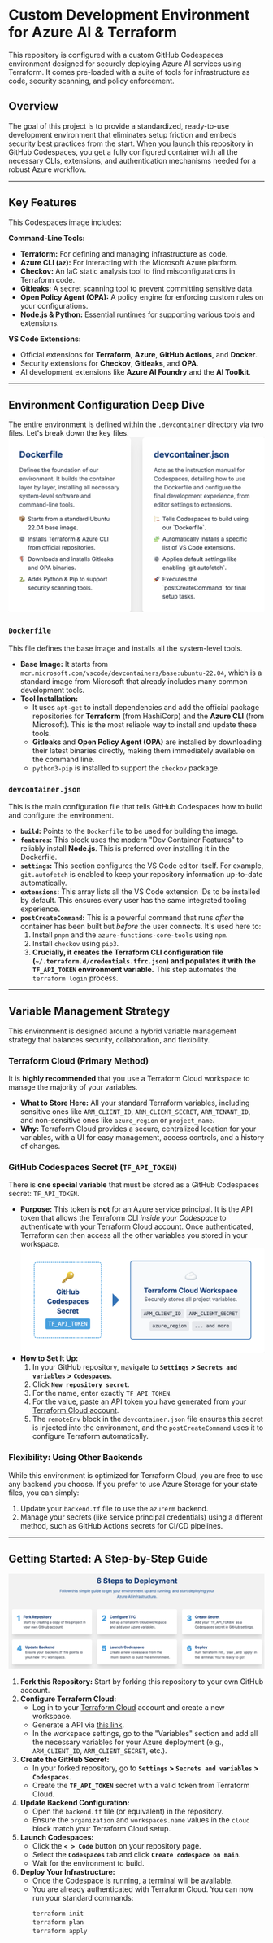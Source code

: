 # Custom Development Environment for Azure AI & Terraform

This repository is configured with a custom GitHub Codespaces environment designed for securely deploying Azure AI services using Terraform. It comes pre-loaded with a suite of tools for infrastructure as code, security scanning, and policy enforcement.

## Overview

The goal of this project is to provide a standardized, ready-to-use development environment that eliminates setup friction and embeds security best practices from the start. When you launch this repository in GitHub Codespaces, you get a fully configured container with all the necessary CLIs, extensions, and authentication mechanisms needed for a robust Azure workflow.

---

## Key Features

This Codespaces image includes:

**Command-Line Tools:**
* **Terraform:** For defining and managing infrastructure as code.
* **Azure CLI (`az`):** For interacting with the Microsoft Azure platform.
* **Checkov:** An IaC static analysis tool to find misconfigurations in Terraform code.
* **Gitleaks:** A secret scanning tool to prevent committing sensitive data.
* **Open Policy Agent (OPA):** A policy engine for enforcing custom rules on your configurations.
* **Node.js & Python:** Essential runtimes for supporting various tools and extensions.

**VS Code Extensions:**
* Official extensions for **Terraform**, **Azure**, **GitHub Actions**, and **Docker**.
* Security extensions for **Checkov**, **Gitleaks**, and **OPA**.
* AI development extensions like **Azure AI Foundry** and the **AI Toolkit**.

---

## Environment Configuration Deep Dive

The entire environment is defined within the `.devcontainer` directory via two files. Let's break down the key files.
![Terraform API Key Authentication](Delete/image2.png)
### `Dockerfile`

This file defines the base image and installs all the system-level tools.

* **Base Image:** It starts from `mcr.microsoft.com/vscode/devcontainers/base:ubuntu-22.04`, which is a standard image from Microsoft that already includes many common development tools.
* **Tool Installation:**
    * It uses `apt-get` to install dependencies and add the official package repositories for **Terraform** (from HashiCorp) and the **Azure CLI** (from Microsoft). This is the most reliable way to install and update these tools.
    * **Gitleaks** and **Open Policy Agent (OPA)** are installed by downloading their latest binaries directly, making them immediately available on the command line.
    * `python3-pip` is installed to support the `checkov` package.

### `devcontainer.json`

This is the main configuration file that tells GitHub Codespaces how to build and configure the environment.

* **`build`:** Points to the `Dockerfile` to be used for building the image.
* **`features`:** This block uses the modern "Dev Container Features" to reliably install **Node.js**. This is preferred over installing it in the Dockerfile.
* **`settings`:** This section configures the VS Code editor itself. For example, `git.autofetch` is enabled to keep your repository information up-to-date automatically.
* **`extensions`:** This array lists all the VS Code extension IDs to be installed by default. This ensures every user has the same integrated tooling experience.
* **`postCreateCommand`:** This is a powerful command that runs *after* the container has been built but *before* the user connects. It's used here to:
    1.  Install `pnpm` and the `azure-functions-core-tools` using `npm`.
    2.  Install `checkov` using `pip3`.
    3.  **Crucially, it creates the Terraform CLI configuration file (`~/.terraform.d/credentials.tfrc.json`) and populates it with the `TF_API_TOKEN` environment variable.** This step automates the `terraform login` process.
---

## Variable Management Strategy

This environment is designed around a hybrid variable management strategy that balances security, collaboration, and flexibility.

### Terraform Cloud (Primary Method)

It is **highly recommended** that you use a Terraform Cloud workspace to manage the majority of your variables.

* **What to Store Here:** All your standard Terraform variables, including sensitive ones like `ARM_CLIENT_ID`, `ARM_CLIENT_SECRET`, `ARM_TENANT_ID`, and non-sensitive ones like `azure_region` or `project_name`.
* **Why:** Terraform Cloud provides a secure, centralized location for your variables, with a UI for easy management, access controls, and a history of changes.

### GitHub Codespaces Secret (`TF_API_TOKEN`)

There is **one special variable** that must be stored as a GitHub Codespaces secret: `TF_API_TOKEN`.

* **Purpose:** This token is **not** for an Azure service principal. It is the API token that allows the Terraform CLI *inside your Codespace* to authenticate with your Terraform Cloud account. Once authenticated, Terraform can then access all the other variables you stored in your workspace.
![Terraform API Key Authentication](Delete/image1.png)
* **How to Set It Up:**
    1.  In your GitHub repository, navigate to **`Settings` > `Secrets and variables` > `Codespaces`**.
    2.  Click **`New repository secret`**.
    3.  For the name, enter exactly `TF_API_TOKEN`.
    4.  For the value, paste an API token you have generated from your [Terraform Cloud account](https://app.terraform.io/app/settings/tokens?source=terraform-login). 
    5.  The `remoteEnv` block in the `devcontainer.json` file ensures this secret is injected into the environment, and the `postCreateCommand` uses it to configure Terraform automatically.

### Flexibility: Using Other Backends

While this environment is optimized for Terraform Cloud, you are free to use any backend you choose. If you prefer to use Azure Storage for your state files, you can simply:
1.  Update your `backend.tf` file to use the `azurerm` backend.
2.  Manage your secrets (like service principal credentials) using a different method, such as GitHub Actions secrets for CI/CD pipelines.

---

## Getting Started: A Step-by-Step Guide

![Terraform API Key Authentication](Delete/image3.png)
1.  **Fork this Repository:** Start by forking this repository to your own GitHub account.
2.  **Configure Terraform Cloud:**
    * Log in to your [Terraform Cloud](https://app.terraform.io/session) account and create a new workspace.
    * Generate a API via [this link](https://app.terraform.io/app/settings/tokens?source=terraform-login). 
    * In the workspace settings, go to the "Variables" section and add all the necessary variables for your Azure deployment (e.g., `ARM_CLIENT_ID`, `ARM_CLIENT_SECRET`, etc.).
3.  **Create the GitHub Secret:**
    * In your forked repository, go to **`Settings` > `Secrets and variables` > `Codespaces`**.
    * Create the **`TF_API_TOKEN`** secret with a valid token from Terraform Cloud.
4.  **Update Backend Configuration:**
    * Open the `backend.tf` file (or equivalent) in the repository.
    * Ensure the `organization` and `workspaces.name` values in the `cloud` block match your Terraform Cloud setup.
5.  **Launch Codespaces:**
    * Click the **`< > Code`** button on your repository page.
    * Select the **`Codespaces`** tab and click **`Create codespace on main`**.
    * Wait for the environment to build.
6.  **Deploy Your Infrastructure:**
    * Once the Codespace is running, a terminal will be available.
    * You are already authenticated with Terraform Cloud. You can now run your standard commands:
        ```bash
        terraform init
        terraform plan
        terraform apply
        ```
